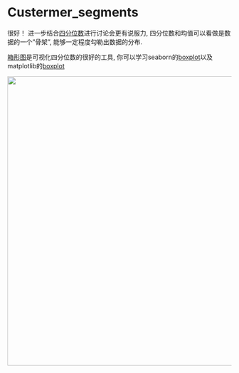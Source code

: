 # Custermer_segments

很好！ 进一步结合[四分位数](http://wiki.mbalib.com/wiki/%E5%9B%9B%E5%88%86%E4%BD%8D%E6%95%B0)进行讨论会更有说服力, 四分位数和均值可以看做是数据的一个”骨架”, 能够一定程度勾勒出数据的分布.

[箱形图](https://zh.wikipedia.org/wiki/%E7%AE%B1%E5%BD%A2%E5%9C%96)是可视化四分位数的很好的工具, 你可以学习seaborn的[boxplot](https://seaborn.pydata.org/generated/seaborn.boxplot.html)以及matplotlib的[boxplot](https://matplotlib.org/examples/pylab_examples/boxplot_demo.html)

<div align=center><img width="650" src=resources/1.png></div>
